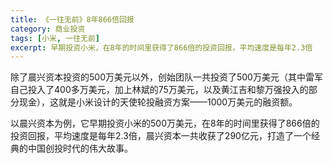 ```yaml
---
title: 《一往无前》8年866倍回报
category: 商业投资
tags: [小米, 一往无前]
excerpt: 早期投资小米，在8年的时间里获得了866倍的投资回报，平均速度是每年2.3倍
---
```

除了晨兴资本投资的500万美元以外，创始团队一共投资了500万美元（其中雷军自己投入了400多万美元，加上林斌的75万美元，以及黄江吉和黎万强投入的部分现金），这就是小米设计的天使轮投融资方案——1000万美元的融资额。

以晨兴资本为例，它早期投资小米的500万美元，在8年的时间里获得了866倍的投资回报，平均速度是每年2.3倍，晨兴资本一共收获了290亿元，打造了一个经典的中国创投时代的伟大故事。